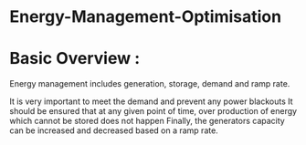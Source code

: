 # Energy-Management-Optimisation

# Basic Overview : 

Energy management includes generation, storage, demand and ramp rate.

It is very important to meet the demand and prevent any power blackouts
It should be ensured that at any given point of time, over production of energy which cannot be stored does not happen
Finally, the generators capacity can be increased and decreased based on a ramp rate.




